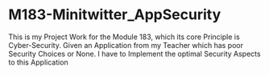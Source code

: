 # M183-Minitwitter_AppSecurity
 This is my Project Work for the Module 183, which its core Principle is Cyber-Security. Given an Application from my Teacher which has poor Security Choices or None. I have to Implement the optimal Security Aspects to this Application
